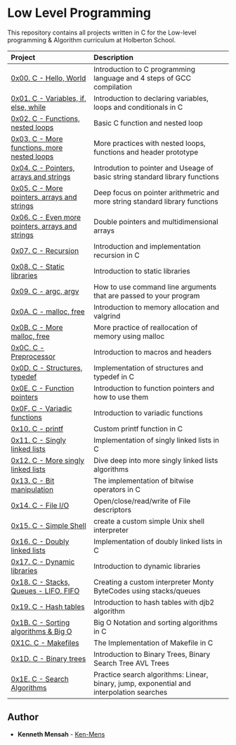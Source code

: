 # Low Level Programming

This repository contains all projects written in C for the Low-level programming & Algorithm curriculum at Holberton School.

| Project | Description
| :--- | :--- |
| [0x00. C - Hello, World](./0x00-hello_world) | Introduction to C programming language and 4 steps of GCC compilation |
 [0x01. C - Variables, if, else, while](./0x01-variables_if_else_while) | Introduction to declaring variables, loops and conditionals in C |
| [0x02. C - Functions, nested loops](./0x02-functions_nested_loops) |  Basic C function and nested loop |
| [0x03. C - More functions, more nested loops](./0x03-more_functions_nested_loops) | More practices with nested loops, functions and header prototype |
| [0x04. C - Pointers, arrays and strings](./0x04-pointers_arrays_strings) | Introdution to pointer and Useage of basic string standard library functions |
| [0x05. C - More pointers, arrays and strings](./0x05-pointers_arrays_strings) | Deep focus on pointer arithmetric and more string standard library functions |
| [0x06. C - Even more pointers, arrays and strings](./0x06-pointers_arrays_strings) | Double pointers and multidimensional arrays |
| [0x07. C - Recursion](./0x07-recursion) | Introduction and implementation recursion in C |
| [0x08. C - Static libraries](./0x08-static_libraries) | Introduction to static libraries |
| [0x09. C - argc, argv](./0x09-argc_argv) | How to use command line arguments that are passed to your program|
| [0x0A. C - malloc, free](./0x0A-malloc_free) | Introduction to memory allocation and valgrind |
| [0x0B. C - More malloc, free](./0x0B-more_malloc_free) | More practice of reallocation of memory using malloc |
| [0x0C. C - Preprocessor](./0x0C-preprocessor) | Introduction to macros and headers |
| [0x0D. C - Structures, typedef](./0x0D-structures_typedef) | Implementation of structures and typedef in C |
| [0x0E. C - Function pointers](./0x0E-function_pointers) | Introduction to function pointers and how to use them |
| [0x0F. C - Variadic functions](./0x0F-variadic_functions) | Introduction to variadic functions |
| [0x10. C - printf](https://github.com/Ken-Mens/printf) | Custom printf function in C |
| [0x11. C - Singly linked lists](./0x11-singly_linked_lists) | Implementation of singly linked lists in C |
| [0x12. C - More singly linked lists](./0x12-more_singly_linked_lists) | Dive deep into more singly linked lists algorithms  |
| [0x13. C - Bit manipulation](./0x13-bit_manipulation) | The implementation of bitwise operators in C |
| [0x14. C - File I/O](./0x14-file_io) | Open/close/read/write of File descriptors |
| [0x15. C - Simple Shell](https://github.com/Ken-Mens/simple_shell) | create a custom simple Unix shell interpreter |
| [0x16. C - Doubly linked lists](./0x16-doubly_linked_lists) | Implementation of doubly linked lists in C |
| [0x17. C - Dynamic libraries](./0x17-dynamic_libraries) | Introduction to dynamic libraries |
| [0x18. C - Stacks, Queues - LIFO, FIFO](https://github.com/vdphan/monty) | Creating a custom interpreter Monty ByteCodes using stacks/queues |
| [0x19. C - Hash tables](./0x19-hash_tables) | Introduction to hash tables with djb2 algorithm |
| [0x1B. C - Sorting algorithms & Big O](./0x1B-sorting_algorithms) | Big O Notation and sorting algorithms in C |
| [0X1C. C - Makefiles](./0x1C-makefiles) | The Implementation of Makefile in C |
| [0x1D. C - Binary trees](https://github.com/tuvo1106/0x1D-binary_trees) | Introduction to Binary Trees, Binary Search Tree AVL Trees|
| [0x1E. C - Search Algorithms](./0x1E-search_algorithms) | Practice search algorithms: Linear, binary, jump, exponential and interpolation searches |

## Author

- **Kenneth Mensah** - [Ken-Mens](https://github.com/Ken-Mens)
